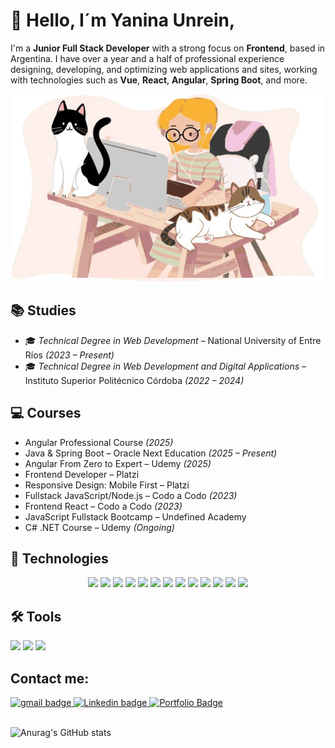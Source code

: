 # 👋 Hello, I´m Yanina Unrein,

I'm a **Junior Full Stack Developer** with a strong focus on **Frontend**, based in Argentina. I have over a year and a half of professional experience designing, developing, and optimizing web applications and sites, working with technologies such as **Vue**, **React**, **Angular**, **Spring Boot**, and more.

<p align="center">
<img src="./img/portfolio.png" alt="Presentacion" width ="500" height="300" />
</p>

## 	:books: Studies
- 🎓 *Technical Degree in Web Development* – National University of Entre Ríos *(2023 – Present)*
- 🎓 *Technical Degree in Web Development and Digital Applications* – Instituto Superior Politécnico Córdoba *(2022 – 2024)*

## 	:computer: Courses
- Angular Professional Course *(2025)*
- Java & Spring Boot – Oracle Next Education *(2025 – Present)*
- Angular From Zero to Expert – Udemy *(2025)*
- Frontend Developer – Platzi
- Responsive Design: Mobile First – Platzi
- Fullstack JavaScript/Node.js – Codo a Codo *(2023)*
- Frontend React – Codo a Codo *(2023)*
- JavaScript Fullstack Bootcamp – Undefined Academy
- C# .NET Course – Udemy *(Ongoing)*

## :rocket: Technologies
<div align="center">
<img src="https://img.shields.io/badge/HTML5-E34F26?style=for-the-badge&logo=html5&logoColor=white">
<img src="https://img.shields.io/badge/CSS3-1572B6?style=for-the-badge&logo=css3&logoColor=white">
<img src="https://img.shields.io/badge/JavaScript-323330?style=for-the-badge&logo=javascript&logoColor=F7DF1E">
<img src="https://img.shields.io/badge/TypeScript-007ACC?style=for-the-badge&logo=typescript&logoColor=white">
<img src="https://img.shields.io/badge/React-20232A?style=for-the-badge&logo=react&logoColor=61DAFB">
<img src="https://img.shields.io/badge/Vue.js-35495E?style=for-the-badge&logo=vue.js&logoColor=4FC08D">
<img src="https://img.shields.io/badge/Angular-DD0031?style=for-the-badge&logo=angular&logoColor=white">
<img src="https://img.shields.io/badge/Node.js-339933?style=for-the-badge&logo=nodedotjs&logoColor=white">
<img src="https://img.shields.io/badge/Java-007396?style=for-the-badge&logo=java&logoColor=white">
<img src="https://img.shields.io/badge/Spring_Boot-6DB33F?style=for-the-badge&logo=spring-boot&logoColor=white">
<img src="https://img.shields.io/badge/MySQL-005C84?style=for-the-badge&logo=mysql&logoColor=white">
<img src="https://img.shields.io/badge/Tailwind_CSS-38B2AC?style=for-the-badge&logo=tailwind-css&logoColor=white">
<img src="https://img.shields.io/badge/Bootstrap-563D7C?style=for-the-badge&logo=bootstrap&logoColor=white">
</div>

## :hammer_and_wrench: Tools
<div>
<img src="https://img.shields.io/badge/VSCode-0078D4?style=for-the-badge&logo=visual%20studio%20code&logoColor=white">
<img src="https://img.shields.io/badge/GIT-E44C30?style=for-the-badge&logo=git&logoColor=white">
<img src="https://img.shields.io/badge/GitHub-100000?style=for-the-badge&logo=github&logoColor=white">
</div>

## Contact me: 
<div>
<a href="mailto:unrein.syanina@gmail.com" target="blank"> 
<img src="https://img.shields.io/badge/Gmail-D14836?style=for-the-badge&logo=gmail&logoColor=white" alt="gmail badge"/> </a>

<a href="https://www.linkedin.com/in/yanina-unrein-719716b6/" target="blank"> 
<img src="https://img.shields.io/badge/LinkedIn-0077B5?style=for-the-badge&logo=linkedin&logoColor=white" alt="Linkedin badge"/> </a>

<a href="https://yaninaunrein.vercel.app/" target="_blank"> 
<img src="https://img.shields.io/badge/Portfolio-000000?style=for-the-badge&logo=vercel&logoColor=white" alt="Portfolio Badge"/> </a>
</div>   

<br>

![Anurag's GitHub stats](https://github-readme-stats.vercel.app/api?username=Yanina-Unrein&show_icons=true&theme=radical)
